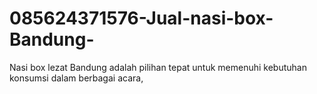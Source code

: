 # 085624371576-Jual-nasi-box-Bandung-
Nasi box lezat Bandung adalah pilihan tepat untuk memenuhi kebutuhan konsumsi dalam berbagai acara, 
